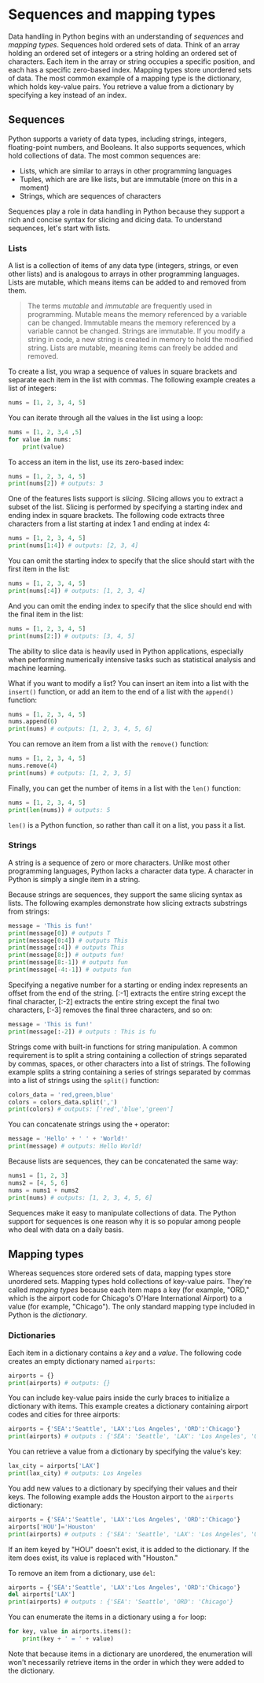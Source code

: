 # Sequences and mapping types

Data handling in Python begins with an understanding of *sequences* and *mapping types*. Sequences hold ordered sets of data. Think of an array holding an ordered set of integers or a string holding an ordered set of characters. Each item in the array or string occupies a specific position, and each has a specific zero-based index. Mapping types store unordered sets of data. The most common example of a mapping type is the dictionary, which holds key-value pairs. You retrieve a value from a dictionary by specifying a key instead of an index.

## Sequences
 
Python supports a variety of data types, including strings, integers, floating-point numbers, and Booleans. It also supports sequences, which hold collections of data. The most common sequences are:

- Lists, which are similar to arrays in other programming languages
- Tuples, which are are like lists, but are immutable (more on this in a moment)
- Strings, which are sequences of characters

Sequences play a role in data handling in Python because they support a rich and concise syntax for slicing and dicing data. To understand sequences, let's start with lists.

### Lists

A list is a collection of items of any data type (integers, strings, or even other lists) and is analogous to arrays in other programming languages. Lists are mutable, which means items can be added to and removed from them.

> The terms *mutable* and *immutable* are frequently used in programming. Mutable means the memory referenced by a variable can be changed. Immutable means the memory referenced by a variable cannot be changed. Strings are immutable. If you modify a string in code, a new string is created in memory to hold the modified string. Lists are mutable, meaning items can freely be added and removed.

To create a list, you wrap a sequence of values in square brackets and separate each item in the list with commas. The following example creates a list of integers:

```python
nums = [1, 2, 3, 4, 5]
```

You can iterate through all the values in the list using a loop:

```python
nums = [1, 2, 3,4 ,5]
for value in nums:
    print(value) 
```

To access an item in the list, use its zero-based index:

```python
nums = [1, 2, 3, 4, 5]
print(nums[2]) # outputs: 3
```

One of the features lists support is *slicing*. Slicing allows you to extract a subset of the list. Slicing is performed by specifying a starting index and ending index in square brackets. The following code extracts three characters from a list starting at index 1 and ending at index 4: 

```python
nums = [1, 2, 3, 4, 5]
print(nums[1:4]) # outputs: [2, 3, 4]
```

You can omit the starting index to specify that the slice should start with the first item in the list:

```python
nums = [1, 2, 3, 4, 5]
print(nums[:4]) # outputs: [1, 2, 3, 4]
```

And you can omit the ending index to specify that the slice should end with the final item in the list:

```python
nums = [1, 2, 3, 4, 5]
print(nums[2:]) # outputs: [3, 4, 5]
```

The ability to slice data is heavily used in Python applications, especially when performing numerically intensive tasks such as statistical analysis and machine learning.

What if you want to modify a list? You can insert an item into a list with the `insert()` function, or add an item to the end of a list with the `append()` function:

```python
nums = [1, 2, 3, 4, 5]
nums.append(6)
print(nums) # outputs: [1, 2, 3, 4, 5, 6]
```

You can remove an item from a list with the `remove()` function:

```python
nums = [1, 2, 3, 4, 5]
nums.remove(4)
print(nums) # outputs: [1, 2, 3, 5]
```

Finally, you can get the number of items in a list with the `len()` function:

```python
nums = [1, 2, 3, 4, 5]
print(len(nums)) # outputs: 5
```

`len()` is a Python function, so rather than call it on a list, you pass it a list.

### Strings

A string is a sequence of zero or more characters. Unlike most other programming languages, Python lacks a character data type. A character in Python is simply a single item in a string.

Because strings are sequences, they support the same slicing syntax as lists. The following examples demonstrate how slicing  extracts substrings from strings:

```python
message = 'This is fun!'
print(message[0]) # outputs T
print(message[0:4]) # outputs This
print(message[:4]) # outputs This
print(message[8:]) # outputs fun!
print(message[8:-1]) # outputs fun
print(message[-4:-1]) # outputs fun
```

Specifying a negative number for a starting or ending index represents an offset from the end of the string. [:-1] extracts the entire string except the final character, [:-2] extracts the entire string except the final two characters, [:-3] removes the final three characters, and so on:

```python
message = 'This is fun!'
print(message[:-2]) # outputs : This is fu
```

Strings come with built-in functions for string manipulation. A common requirement is to split a string containing a collection of strings separated by commas, spaces, or other characters into a list of strings. The following example splits a string containing a series of strings separated by commas into a list of strings using the `split()` function:

```python
colors_data = 'red,green,blue'
colors = colors_data.split(',')
print(colors) # outputs: ['red','blue','green']
```

You can concatenate strings using the `+` operator:

```python
message = 'Hello' + ' ' + 'World!'
print(message) # outputs: Hello World!
```

Because lists are sequences, they can be concatenated the same way:

```python
nums1 = [1, 2, 3]
nums2 = [4, 5, 6]
nums = nums1 + nums2
print(nums) # outputs: [1, 2, 3, 4, 5, 6]
```

Sequences make it easy to manipulate collections of data. The Python support for sequences is one reason why it is so popular among people who deal with data on a daily basis.

## Mapping types

Whereas sequences store ordered sets of data, mapping types store unordered sets. Mapping types hold collections of key-value pairs. They're called *mapping types* because each item maps a key (for example, "ORD," which is the airport code for Chicago's O'Hare International Airport) to a value (for example, "Chicago"). The only standard mapping type included in Python is the *dictionary*.

### Dictionaries

Each item in a dictionary contains a *key* and a *value*. The following code creates an empty dictionary named `airports`:

```python
airports = {}
print(airports) # outputs: {}
```

You can include key-value pairs inside the curly braces to initialize a dictionary with items. This example creates a dictionary containing airport codes and cities for three airports:

```python
airports = {'SEA':'Seattle', 'LAX':'Los Angeles', 'ORD':'Chicago'}
print(airports) # outputs : {'SEA': 'Seattle', 'LAX': 'Los Angeles', 'ORD': 'Chicago'}
```

You can retrieve a value from a dictionary by specifying the value's key:

```python
lax_city = airports['LAX']
print(lax_city) # outputs: Los Angeles
```

You add new values to a dictionary by specifying their values and their keys. The following example adds the Houston airport to the `airports` dictionary: 

```python
airports = {'SEA':'Seattle', 'LAX':'Los Angeles', 'ORD':'Chicago'}
airports['HOU']='Houston'
print(airports) # outputs : {'SEA': 'Seattle', 'LAX': 'Los Angeles', 'ORD': 'Chicago', 'HOU': 'Houston'}
```

If an item keyed by "HOU" doesn't exist, it is added to the dictionary. If the item does exist, its value is replaced with "Houston."

To remove an item from a dictionary, use `del`:

```python
airports = {'SEA':'Seattle', 'LAX':'Los Angeles', 'ORD':'Chicago'}
del airports['LAX']
print(airports) # outputs : {'SEA': 'Seattle', 'ORD': 'Chicago'}
```

You can enumerate the items in a dictionary using a `for` loop:

```python
for key, value in airports.items():
    print(key + ' = ' + value)
```

Note that because items in a dictionary are unordered, the enumeration will won't necessarily retrieve items in the order in which they were added to the dictionary.
